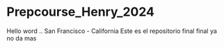 # Prepcourse_Henry_2024
Hello word .. San Francisco - California
Este es el repositorio final final ya no da mas

